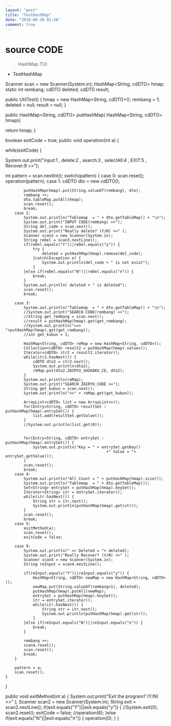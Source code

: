 ```yaml
---
layout: "post"
title: "TestHashMap"
date: "2018-08-20 01:26"
comment: true
---
```


# source CODE
 > HashMap TUI

* TestHashMap


Scanner scan = new Scanner(System.in);
HashMap<String, cdDTO> hmap;
static int rembang;
cdDTO deleted;
cdDTO result;

public UtilTest() {
hmap = new HashMap<String, cdDTO>();
rembang = 1;
deleted = null;
result = null;
}

public HashMap<String, cdDTO> putHashMap( HashMap<String, cdDTO> hmap){

return hmap;
}

boolean exitCode = true;
public void operation(int a) {

while(exitCode) {

System.out.print("input:1
, delete:2
, search:3
, selectAll:4
, EXIT:5
, Recover:9 >>");

int pattern = scan.nextInt();
		switch(pattern) {
		case 0:
			scan.reset();
			operation(pattern);
		case 1:
			cdDTO dto = new cdDTO();

			putHashMap(hmap).put(String.valueOf(rembang), dto);
			rembang ++;
			dto.tableMap.putAll(hmap);
			scan.reset();
			break;
		case 2:
			System.out.println("Tablemap  = " + dto.getTableMap() + "\n");
			System.out.print("INPUT CODE(rembang) >>");
			String del_code = scan.next();
			System.out.print("Really delete? (Y/N) >>" );
			Scanner scan3 = new Scanner(System.in);
			String reDel = scan3.nextLine();
			if(reDel.equals("Y")||reDel.equals("y")) {
				try {
					deleted = putHashMap(hmap).remove(del_code);
				}catch(Exception e) {
					System.out.println(del_code + " is not exist");
				}
			}else if(reDel.equals("N")||reDel.equals("n")) {
				break;
			}
			System.out.println( deleted + " is deleted");
			scan.reset();
			break;

		case 3:
			System.out.println("Tablemap  = " + dto.getTableMap() + "\n");
			//System.out.print("SEARCH CODE(rembang) >>");
			//String get_rembang = scan.next();
			//result = putHashMap(hmap).get(get_rembang);
			//System.out.println("==> "+putHashMap(hmap).get(get_rembang));
			//int get_kubun = 1;

			HashMap<String, cdDTO> reMap = new HashMap<String, cdDTO>();
			Collection<cdDTO> result2 = putHashMap(hmap).values();
			Iterator<cdDTO> itr2 = result2.iterator();
			while(itr2.hasNext()) {
				cdDTO dto2 = itr2.next();
				System.out.println(dto2);
				reMap.put(dto2.ZAIRYU_SHIKAKU_CD, dto2);
			}
			System.out.println(reMap);
			System.out.print("SEARCH ZAIRYU_CODE >>");
			String get_kubun = scan.next();
			System.out.println(">>" + reMap.get(get_kubun));

			ArrayList<cdDTO> list = new ArrayList<>();
			for(Entry<String, cdDTO> resultSet : putHashMap(hmap).entrySet()) {
				list.add(resultSet.getValue());
			}
			//System.out.println(list.get(0));


			for(Entry<String, cdDTO> entrySet : putHashMap(hmap).entrySet()) {
				System.out.println("Key = " + entrySet.getKey()
												+" Value = "+ entrySet.getValue());
			}
			scan.reset();
			break;
		case 4:
			System.out.println("All Count = " + putHashMap(hmap).size());
			System.out.println("Tablemap  = " + dto.getTableMap());
			Set<String> entrySet = putHashMap(hmap).keySet();
			Iterator<String> itr = entrySet.iterator();
			while(itr.hasNext()) {
				String str = itr.next();
				System.out.println(putHashMap(hmap).get(str));
			}
			scan.reset();
			break;
		case 5:
			exitMethod(a);
			scan.reset();
			exitCode = false;

		case 9:
			System.out.println(" >> Deleted = "+ deleted);
			System.out.print("Really Recover? (Y/N) >>" );
			Scanner scan4 = new Scanner(System.in);
			String reInput = scan4.nextLine();

			if(reInput.equals("Y")||reInput.equals("y")) {
				HashMap<String, cdDTO> newMap = new HashMap<String, cdDTO>();
				newMap.put(String.valueOf(rembang+1), deleted);
				putHashMap(hmap).putAll(newMap);
				entrySet = putHashMap(hmap).keySet();
				itr = entrySet.iterator();
				while(itr.hasNext()) {
					String str = itr.next();
					System.out.println(putHashMap(hmap).get(str));
				}
			}else if(reInput.equals("N")||reInput.equals("n")) {
				break;
			}

			rembang ++;
			scan4.reset();
			scan.reset();
			break;
		}

		pattern = a;
		scan.reset();
	}
}

public void exitMethod(int a) {
System.out.print("Exit the program? (Y/N) >>" );
Scanner scan2 = new Scanner(System.in);
String exit = scan2.nextLine();
if(exit.equals("Y")||exit.equals("y")) {
	//System.exit(0);
	scan2.reset();
	exitCode = false;
	//operation(6);
}else if(exit.equals("N")||exit.equals("n")) {
	operation(0);
}
}
